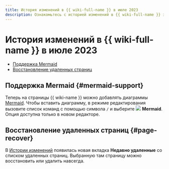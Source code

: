 ```yaml
---
title: История изменений в {{ wiki-full-name }} в июле 2023
description: Ознакомьтесь с историей изменений в {{ wiki-full-name }} за июль 2023.
---
```


# История изменений в {{ wiki-full-name }} в июле 2023

* [Поддержка Mermaid](#mermaid-support)
* [Восстановление удаленных страниц](#page-recover)

## Поддержка Mermaid {#mermaid-support}

Теперь на страницы {{ wiki-name }} можно добавлять диаграммы [Mermaid](https://mermaid.js.org/). Чтобы вставить диаграмму, в режиме редактирования вызовите список команд с помощью символа `/` и выберите ![](../../_assets/wiki/svg/mermaid.svg) **Mermaid**.
Опция доступна только в новом редакторе.

## Восстановление удаленных страниц {#page-recover}

В [Истории изменений](../history.md) появилась новая вкладка **Недавно удаленные** со списком удаленных страниц. Выбранную там страницу можно восстановить или удалить навсегда.
